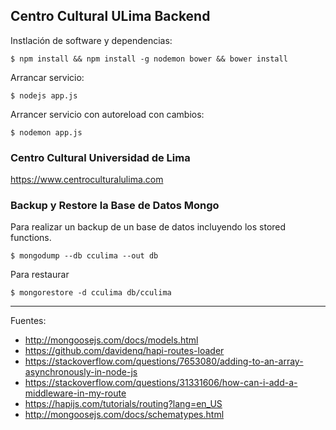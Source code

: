 ## Centro Cultural ULima Backend

Instlación de software y dependencias:

    $ npm install && npm install -g nodemon bower && bower install

Arrancar servicio:

    $ nodejs app.js

Arrancer servicio con autoreload con cambios:

    $ nodemon app.js

### Centro Cultural Universidad de Lima

https://www.centroculturalulima.com

### Backup y Restore la Base de Datos Mongo

Para realizar un backup de un base de datos incluyendo los stored functions.

    $ mongodump --db cculima --out db

Para restaurar

    $ mongorestore -d cculima db/cculima

---

Fuentes:

+ http://mongoosejs.com/docs/models.html
+ https://github.com/davidenq/hapi-routes-loader
+ https://stackoverflow.com/questions/7653080/adding-to-an-array-asynchronously-in-node-js
+ https://stackoverflow.com/questions/31331606/how-can-i-add-a-middleware-in-my-route
+ https://hapijs.com/tutorials/routing?lang=en_US
+ http://mongoosejs.com/docs/schematypes.html
